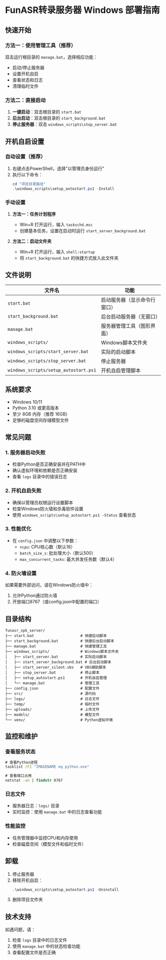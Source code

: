 # FunASR转录服务器 Windows 部署指南

## 快速开始

### 方法一：使用管理工具（推荐）
双击运行根目录的 `manage.bat`，选择相应功能：
- 启动/停止服务器
- 设置开机自启
- 查看状态和日志
- 清理临时文件

### 方法二：直接启动
1. **一键启动**：双击根目录的 `start.bat`
2. **后台启动**：双击根目录的 `start_background.bat`
3. **停止服务器**：双击 `windows_scripts\stop_server.bat`

## 开机自启设置

### 自动设置（推荐）
1. 右键点击PowerShell，选择"以管理员身份运行"
2. 执行以下命令：
   ```powershell
   cd "项目目录路径"
   .\windows_scripts\setup_autostart.ps1 -Install
   ```

### 手动设置
1. **方法一：任务计划程序**
   - Win+R 打开运行，输入 `taskschd.msc`
   - 创建基本任务，设置在启动时运行 `start_server_background.bat`

2. **方法二：启动文件夹**
   - Win+R 打开运行，输入 `shell:startup`
   - 将 `start_background.bat` 的快捷方式放入此文件夹

## 文件说明

| 文件名 | 功能 |
|--------|------|
| `start.bat` | 启动服务器（显示命令行窗口） |
| `start_background.bat` | 后台启动服务器（无窗口） |
| `manage.bat` | 服务器管理工具（图形界面） |
| `windows_scripts/` | Windows脚本文件夹 |
| `windows_scripts/start_server.bat` | 实际的启动脚本 |
| `windows_scripts/stop_server.bat` | 停止服务器 |
| `windows_scripts/setup_autostart.ps1` | 开机自启管理脚本 |

## 系统要求

- Windows 10/11
- Python 3.10 或更高版本
- 至少 8GB 内存（推荐 16GB）
- 足够的磁盘空间存储模型文件

## 常见问题

### 1. 服务器启动失败
- 检查Python是否正确安装并在PATH中
- 确认虚拟环境和依赖是否正确安装
- 查看 `logs` 目录中的错误日志

### 2. 开机自启失败
- 确保以管理员权限运行设置脚本
- 检查Windows防火墙和杀毒软件设置
- 使用 `windows_scripts\setup_autostart.ps1 -Status` 查看状态

### 3. 性能优化
- 在 `config.json` 中调整以下参数：
  - `ncpu`: CPU核心数（默认16）
  - `batch_size_s`: 批处理大小（默认500）
  - `max_concurrent_tasks`: 最大并发任务数（默认4）

### 4. 防火墙设置
如果需要外部访问，请在Windows防火墙中：
1. 允许Python通过防火墙
2. 开放端口8767（或config.json中配置的端口）

## 目录结构

```
funasr_spk_server/
├── start.bat                     # 快捷启动脚本
├── start_background.bat          # 快捷后台启动脚本  
├── manage.bat                    # 快捷管理工具
├── windows_scripts/              # Windows脚本文件夹
│   ├── start_server.bat          # 实际启动脚本
│   ├── start_server_background.bat # 后台启动脚本
│   ├── start_server_silent.vbs   # VBS辅助脚本
│   ├── stop_server.bat           # 停止脚本
│   ├── setup_autostart.ps1       # 开机自启管理
│   └── manage.bat                # 管理工具
├── config.json                   # 配置文件
├── src/                          # 源代码
├── logs/                         # 日志文件
├── temp/                         # 临时文件
├── uploads/                      # 上传文件
├── models/                       # 模型文件
└── venv/                         # Python虚拟环境
```

## 监控和维护

### 查看服务状态
```cmd
# 查看Python进程
tasklist /FI "IMAGENAME eq python.exe"

# 查看端口占用
netstat -an | findstr 8767
```

### 日志文件
- 服务器日志：`logs/` 目录
- 实时监控：使用 `manage.bat` 中的日志查看功能

### 性能监控
- 任务管理器中监控CPU和内存使用
- 检查磁盘空间（模型文件和临时文件）

## 卸载

1. 停止服务器
2. 移除开机自启：
   ```powershell
   .\windows_scripts\setup_autostart.ps1 -Uninstall
   ```
3. 删除项目文件夹

## 技术支持

如遇问题，请：
1. 检查 `logs` 目录中的日志文件
2. 使用 `manage.bat` 中的状态检查功能
3. 查看配置文件是否正确